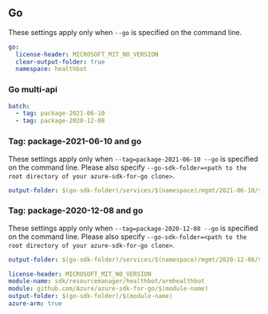 ## Go

These settings apply only when `--go` is specified on the command line.

``` yaml $(go) && !$(track2)
go:
  license-header: MICROSOFT_MIT_NO_VERSION
  clear-output-folder: true
  namespace: healthbot
```

### Go multi-api

``` yaml $(go) && !$(track2) && $(multiapi)
batch:
  - tag: package-2021-06-10
  - tag: package-2020-12-08
```

### Tag: package-2021-06-10 and go

These settings apply only when `--tag=package-2021-06-10 --go` is specified on the command line.
Please also specify `--go-sdk-folder=<path to the root directory of your azure-sdk-for-go clone>`.

``` yaml $(tag)=='package-2021-06-10' && $(go)
output-folder: $(go-sdk-folder)/services/$(namespace)/mgmt/2021-06-10/$(namespace)
```

### Tag: package-2020-12-08 and go

These settings apply only when `--tag=package-2020-12-08 --go` is specified on the command line.
Please also specify `--go-sdk-folder=<path to the root directory of your azure-sdk-for-go clone>`.

``` yaml $(tag)=='package-2020-12-08' && $(go)
output-folder: $(go-sdk-folder)/services/$(namespace)/mgmt/2020-12-08/$(namespace)
```

```yaml $(go) && $(track2)
license-header: MICROSOFT_MIT_NO_VERSION
module-name: sdk/resourcemanager/healthbot/armhealthbot
module: github.com/Azure/azure-sdk-for-go/$(module-name)
output-folder: $(go-sdk-folder)/$(module-name)
azure-arm: true
```

